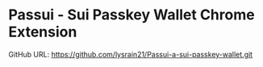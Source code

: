# Passui - Sui Passkey Wallet Chrome Extension

GitHub URL: https://github.com/lysrain21/Passui-a-sui-passkey-wallet.git
